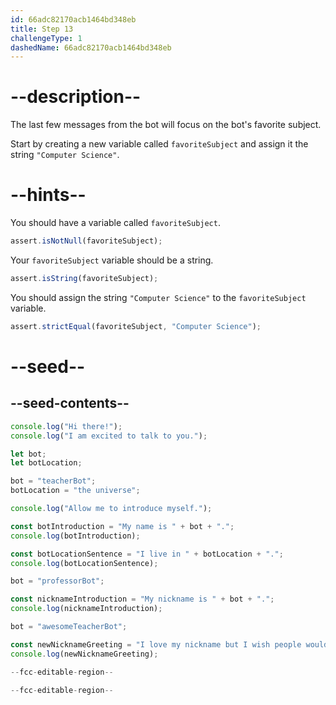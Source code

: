 ```yaml
---
id: 66adc82170acb1464bd348eb
title: Step 13
challengeType: 1
dashedName: 66adc82170acb1464bd348eb
---
```


# --description--

The last few messages from the bot will focus on the bot's favorite subject.

Start by creating a new variable called `favoriteSubject` and assign it the string `"Computer Science"`.

# --hints--

You should have a variable called `favoriteSubject`.

```js
assert.isNotNull(favoriteSubject);
```

Your `favoriteSubject` variable should be a string.

```js
assert.isString(favoriteSubject);
```

You should assign the string `"Computer Science"` to the `favoriteSubject` variable.

```js
assert.strictEqual(favoriteSubject, "Computer Science");
```

# --seed--

## --seed-contents--

```js
console.log("Hi there!");
console.log("I am excited to talk to you.");

let bot;
let botLocation;

bot = "teacherBot";
botLocation = "the universe";

console.log("Allow me to introduce myself.");

const botIntroduction = "My name is " + bot + ".";
console.log(botIntroduction);

const botLocationSentence = "I live in " + botLocation + ".";
console.log(botLocationSentence);

bot = "professorBot";

const nicknameIntroduction = "My nickname is " + bot + ".";
console.log(nicknameIntroduction);

bot = "awesomeTeacherBot";

const newNicknameGreeting = "I love my nickname but I wish people would call me " + bot + ".";
console.log(newNicknameGreeting);

--fcc-editable-region--

--fcc-editable-region--
```
